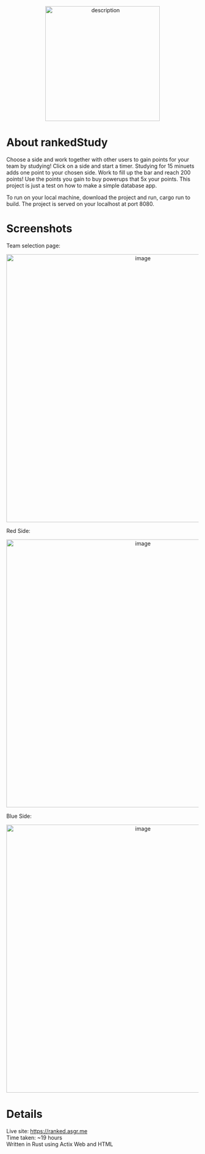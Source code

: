 <p align="center">
  <a href="https://ranked.asgr.me" target="_blank">
  <img src="https://github.com/user-attachments/assets/4ee520a6-68c8-4d08-bb74-3348ed40a7c3" alt="description" width="300">

  </a>
</p>

# About rankedStudy

Choose a side and work together with other users to gain points for your team by studying! Click on a side and start a timer.
Studying for 15 minuets adds one point to your chosen side. Work to fill up the bar and reach 200 points! Use the points you gain to buy powerups that 5x your points. This project is just a test on how to make a simple database app.

To run on your local machine, download the project and run, cargo run to build. The project is served on your localhost at port 8080.

# Screenshots

Team selection page:<br>
<p align="center"><img width="700" alt="image" src="https://github.com/user-attachments/assets/698efdf1-6aff-4dae-8572-29b621cc4683" /></p>

Red Side:<br>
<p align="center"><img width="700" alt="image" src="https://github.com/user-attachments/assets/434d544c-3ac3-4ff3-8c8a-a36551055441" /></p>

Blue Side:<br>
<p align="center"><img width="700" alt="image" src="https://github.com/user-attachments/assets/45cfe2dc-a0a2-4390-8a54-f79aa86e09d0" /></p>

# Details
Live site: https://ranked.asgr.me<br>
Time taken: ~19 hours<br>
Written in Rust using Actix Web and HTML<br>
